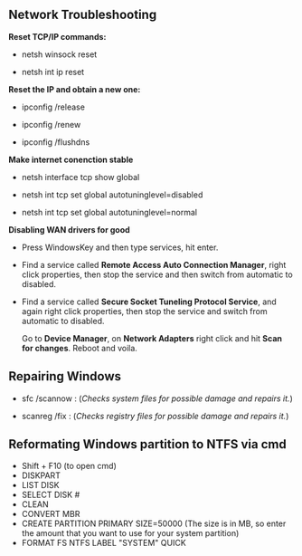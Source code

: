 **Network Troubleshooting**
---------------------------------------------------------------------

**Reset TCP/IP commands:**
* netsh winsock reset

* netsh int ip reset

  
**Reset the IP and obtain a new one:**
* ipconfig /release

* ipconfig /renew

* ipconfig /flushdns

**Make internet conenction stable**
* netsh interface tcp show global

* netsh int tcp set global autotuninglevel=disabled

* netsh int tcp set global autotuninglevel=normal

  
**Disabling WAN drivers for good**
* Press WindowsKey and then type services, hit enter. 

* Find a service called <b>Remote Access Auto Connection Manager</b>, right click properties, then stop the service and then switch from automatic to disabled.
  
* Find a service called <b>Secure Socket Tuneling Protocol Service</b>, and again right click properties, then stop the service and switch from automatic to disabled.
  
  Go to <b>Device Manager</b>, on <b>Network Adapters</b> right click and hit <b>Scan for changes</b>.
  Reboot and voila.
 
 
**Repairing Windows**
---------------------------------------------------------------

* sfc /scannow : (*Checks system files for possible damage and repairs it.*)

* scanreg /fix : (*Checks registry files for possible damage and repairs it.*)


**Reformating Windows partition to NTFS via cmd**
--------------------------------------------------------------------
* Shift + F10 (to open cmd)
* DISKPART
* LIST DISK
* SELECT DISK #
* CLEAN
* CONVERT MBR
* CREATE PARTITION PRIMARY SIZE=50000 (The size is in MB, so enter the amount that you want to use for your system partition)
* FORMAT FS NTFS LABEL "SYSTEM" QUICK
